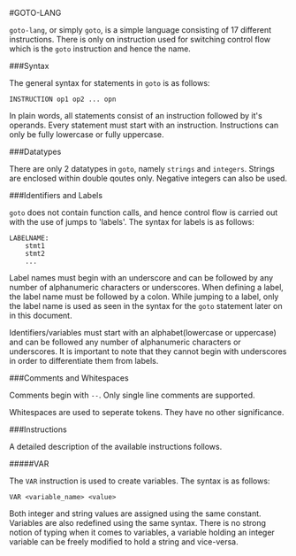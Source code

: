 #GOTO-LANG 

`goto-lang`, or simply `goto`, is a simple language consisting of 17 different instructions. There is only on instruction used for switching control flow which is the `goto` instruction and hence the name. 


###Syntax

The general syntax for statements in `goto` is as follows:


`INSTRUCTION op1 op2 ... opn`


In plain words, all statements consist of an instruction followed by it's operands. Every statement must start with an instruction. Instructions can only be fully lowercase or fully uppercase.


###Datatypes

There are only 2 datatypes in `goto`, namely `strings` and `integers`. Strings are enclosed within double qoutes only. Negative integers can also be used.


###Identifiers and Labels

`goto` does not contain function calls, and hence control flow is carried out with the use of jumps to 'labels'. The syntax for labels is as follows:


```
LABELNAME:
    stmt1
    stmt2
    ...
```


Label names must begin with an underscore and can be followed by any number of alphanumeric characters or underscores. When defining a label, the label name must be followed by a colon. While jumping to a label, only the label name is used as seen in the syntax for the `goto` statement later on  in this document.


Identifiers/variables must start with an alphabet(lowercase or uppercase) and can be followed any number of alphanumeric characters or underscores. It is important to note that they cannot begin with underscores in order to differentiate them from labels.


###Comments and Whitespaces

Comments begin with `--`. Only single line comments are supported.


Whitespaces are used to seperate tokens. They have no other significance.


###Instructions 

A detailed description of the available instructions follows.


#####VAR

The `VAR` instruction is used to create variables. The syntax is as follows:


`VAR <variable_name> <value>`


Both integer and string values are assigned using the same constant. Variables are also redefined using the same syntax. There is no strong notion of typing when it comes to variables, a variable holding an integer variable can be freely modified to hold a string and vice-versa.


#####


